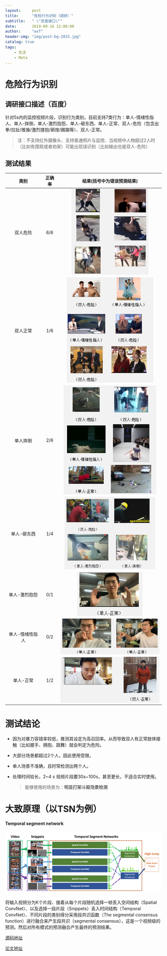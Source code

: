 ```yaml
---
layout:     post
title:      "危险行为识别（调研）"
subtitle:   " \"百度接口\""
date:       2019-09-16 12:00:00
author:     "wxf"
header-img: "img/post-bg-2015.jpg"
catalog: true
tags:
    - 生活
    - Meta
---
```


# 危险行为识别

## 调研接口描述（百度）

针对5s内的监控视频片段，识别行为类别，目前支持7类行为：单人-情绪性指人、单人-摔倒、单人-激烈抱怨、单人-砸东西、单人-正常、双人-危险（包含出拳/拉扯/推搡/激烈搂抱/砸按/踢踹等）、双人-正常。

> 注：不支持红外摄像头、支持普通照片与监控、当视频中人物超过2人时（比如有围观或者劝架）可能出现误识别（比如输出也是双人-危险）

## 测试结果

|      类别       | 正确率 |                  结果(括号中为错误预测结果)                  |
| :-------------: | :----: | :----------------------------------------------------------: |
|    双人危险     |  6/6   |          ![1568787436864](..\img\1568628948397.png)          |
|    双人正常     |  1/6   |          ![1568628987120](..\img\1568628987120.png)          |
|    单人摔倒     |  2/6   |          ![1568629034775](..\img\1568629034775.png)          |
|   单人-砸东西   |  1/4   | <img src="..\img\1568787377097.png" alt="1568787377097" style="zoom: 80%;" /> |
|  单人-激烈抱怨  |  0/1   |          ![1568787436864](..\img\1568787436864.png)          |
| 单人-情绪性指人 |  0/2   |          ![1568787460600](..\img\1568787460600.png)          |
|    单人-正常    |  1/2   |          ![1568787468128](..\img\1568787468128.png)          |

# 测试结论

- 因为对暴力容错率较低，推测其设定为高召回率。从而导致双人有正常肢体接触（比如握手、拥抱、跳舞）就会判定为危险。

- 大部分场景都超过2个人，因此使用受限。

- 单人场景不准确，且时常检测出两个人。

- 处理时间较长，2~4 s 视频片段要30s~100s，甚至更长，不适合实时使用。

  > 能够使用的场景为：**明显打架斗殴场景检测**

# 大致原理（以TSN为例）

#### Temporal segment network

#### ![1568787974603](..\img\1568787974603.png)

将输入视频分为K个片段、接着从每个片段随机选择一帧丢入空间结构（Spatial ConvNet）、以及选择一段片段（Snippets）丢入时间结构（Temporal ConvNet）、不同片段的类别得分采用段共识函数（The segmental consensus function）进行融合来产生段共识（segmental consensus），这是一个视频级的预测。然后对所有模式的预测融合产生最终的预测结果。

[源码地址](https://github.com/yjxiong/temporal-segment-networks)

[论文地址](https://arxiv.org/pdf/1608.00859.pdf)

